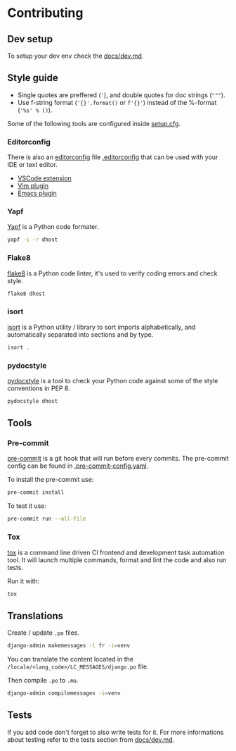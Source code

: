 # Contributing

## Dev setup

To setup your dev env check the [docs/dev.md](./docs/dev.md).

## Style guide

* Single quotes are preffered (`'`), and double quotes for doc strings (`"""`).
* Use f-string format (`'{}'.format()` or `f'{}'`) instead of the %-format (`'%s' % ()`).

Some of the following tools are configured inside [setup.cfg](./setup.cfg).

### Editorconfig

There is also an [editorconfig]((https://editorconfig.org/)) file [.editorconfig](./.editorconfig) that can be used with your IDE or text editor.

* [VSCode extension](https://marketplace.visualstudio.com/items?itemName=EditorConfig.EditorConfig)
* [Vim plugin](https://github.com/editorconfig/editorconfig-vim)
* [Emacs plugin](https://github.com/editorconfig/editorconfig-emacs)

### Yapf

[Yapf](https://pypi.org/project/yapf/) is a Python code formater.

```bash
yapf -i -r dhost
```

### Flake8

[flake8](https://flake8.pycqa.org/en/latest/) is a Python code linter, it's used to verify coding errors and check style.

```bash
flake8 dhost
```

### isort

[isort](https://pycqa.github.io/isort/) is a Python utility / library to sort imports alphabetically, and automatically separated into sections and by type.

```bash
isort .
```

### pydocstyle

[pydocstyle](https://pycodestyle.pycqa.org/en/latest/) is a tool to check your Python code against some of the style conventions in PEP 8.

```bash
pydocstyle dhost
```

## Tools

### Pre-commit

[pre-commit](https://pre-commit.com/) is a git hook that will run before every commits. The pre-commit config can be found in [.pre-commit-config.yaml](./.pre-commit-config.yaml).

To install the pre-commit use:

```bash
pre-commit install
```

To test it use:

```bash
pre-commit run --all-file
```

### Tox

[tox](https://pypi.org/project/tox/) is a command line driven CI frontend and development task automation tool. It will launch multiple commands, format and lint the code and also run tests.

Run it with:

```bash
tox
```

## Translations

Create / update `.po` files.

```bash
django-admin makemessages -l fr -i=venv
```

You can translate the content located in the `/locale/<lang_code>/LC_MESSAGES/django.po` file.

Then compile `.po` to `.mo`.

```bash
django-admin compilemessages -i=venv
```

## Tests

If you add code don't forget to also write tests for it. For more informations about testing refer to the tests section from [docs/dev.md](./docs/dev.md).
